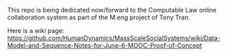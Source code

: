 This repo is being dedicated now/forward to the Computable Law online collaboration system as part of the M.eng project of Tony Tran.

Here is a wiki page: https://github.com/HumanDynamics/MassScaleSocialSystems/wiki/Data-Model-and-Sequence-Notes-for-June-6-MOOC-Proof-of-Concept
